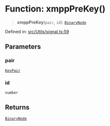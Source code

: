 # Function: xmppPreKey()

> **xmppPreKey**(`pair`, `id`): [`BinaryNode`](../type-aliases/BinaryNode.md)

Defined in: [src/Utils/signal.ts:59](https://github.com/Fokusdotid/Baileys/blob/e5a24e138f3b69cf124e0406999e537d5c9a6c18/src/Utils/signal.ts#L59)

## Parameters

### pair

[`KeyPair`](../type-aliases/KeyPair.md)

### id

`number`

## Returns

[`BinaryNode`](../type-aliases/BinaryNode.md)
